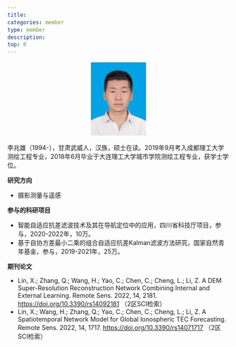 ```yaml
---
title: 
categories: member
type: member
description: 
top: 0
---
```


<div align=center>
<img src="/images/lizhaoxiong.png" width = 25%>
</div>


李兆雄（1994-），甘肃武威人，汉族，硕士在读。2019年9月考入成都理工大学测绘工程专业，2018年6月毕业于大连理工大学城市学院测绘工程专业，获学士学位。

**研究方向**
* 摄影测量与遥感

**参与的科研项目**
* 智能自适应抗差滤波技术及其在导航定位中的应用，四川省科技厅项目，参与，2020-2022年，10万。
* 基于自协方差最小二乘的组合自适应抗差Kalman滤波方法研究，国家自然青年基金，参与，2019-2021年，25万。

**期刊论文**
* Lin, X.; Zhang, Q.; Wang, H.; Yao, C.; Chen, C.; Cheng, L.; Li, Z. A DEM Super-Resolution Reconstruction Network Combining Internal and External Learning. Remote Sens. 2022, 14, 2181. https://doi.org/10.3390/rs14092181 （2区SCI检索）
* Lin, X.; Wang, H.; Zhang, Q.; Yao, C.; Chen, C.; Cheng, L.; Li, Z. A Spatiotemporal Network Model for Global Ionospheric TEC Forecasting. Remote Sens. 2022, 14, 1717. https://doi.org/10.3390/rs14071717 （2区SCI检索）

